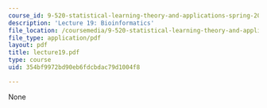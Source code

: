 ```yaml
---
course_id: 9-520-statistical-learning-theory-and-applications-spring-2003
description: 'Lecture 19: Bioinformatics'
file_location: /coursemedia/9-520-statistical-learning-theory-and-applications-spring-2003/354bf9972bd90eb6fdcbdac79d1004f8_lecture19.pdf
file_type: application/pdf
layout: pdf
title: lecture19.pdf
type: course
uid: 354bf9972bd90eb6fdcbdac79d1004f8

---
```

None